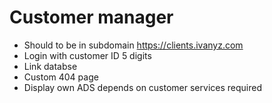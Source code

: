 # Customer manager

- Should to be in subdomain <https://clients.ivanyz.com>
- Login with customer ID 5 digits
- Link databse
- Custom 404 page
- Display own ADS depends on customer services required
